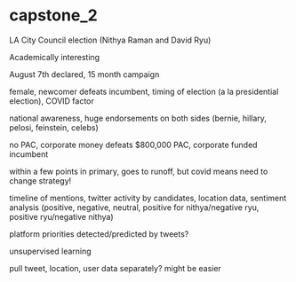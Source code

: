 # capstone_2

LA City Council election (Nithya Raman and David Ryu)

Academically interesting

August 7th declared, 15 month campaign

female, newcomer defeats incumbent, timing of election (a la presidential election), COVID factor

national awareness, huge endorsements on both sides (bernie, hillary, pelosi, feinstein, celebs)

no PAC, corporate money defeats $800,000 PAC, corporate funded incumbent

within a few points in primary, goes to runoff, but covid means need to change strategy!

timeline of mentions, twitter activity by candidates, location data, sentiment analysis (positive, negative, neutral, positive for nithya/negative ryu, positive ryu/negative nithya)

platform priorities detected/predicted by tweets?

unsupervised learning

pull tweet, location, user data separately? might be easier
